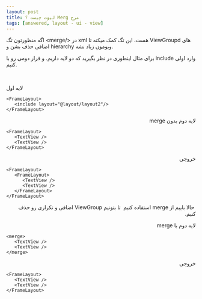 ```yaml
---
layout: post
title: ‫مرج Merg لیوت چیست ؟ 
tags: [answered, layout - ui - view]
---
```




<!-- comment #657175204 -->

<p>اگه منظورتون تگ&nbsp;&lt;merge/&gt; در xml هست، این تگ کمک میکنه تا ViewGroupd های اضافی حذف بشن و hierarchy ویومون زیاد نشه.</p>
<p>برای مثال اینطوری در نظر بگیرید که دو لایه داریم. و قرار دومی رو با include وارد اولی کنیم.&nbsp;</p>
<p>&nbsp;</p>
<p>لایه اول</p>


```
<FrameLayout>
   <include layout="@layout/layout2"/>
</FrameLayout>
```

<p dir="rtl">لایه دوم بدون m‍erge</p>

```
<FrameLayout>
   <TextView />
   <TextView />
</FrameLayout>
```

<p dir="rtl">خروجی</p>

```
<FrameLayout>
   <FrameLayout>
      <TextView />
      <TextView />
   </FrameLayout>
</FrameLayout>
```
<p dir="rtl">&nbsp;حالا باییم از merge استفاده کنیم&nbsp; تا بتونیم ViewGroup اضافی و تکراری رو حذف کنیم.&nbsp;</p>
<p dir="rtl">لایه دوم با merge</p>

```
<merge>
   <TextView />
   <TextView />
</merge>
```

<p dir="rtl">خروجی</p>

```
<FrameLayout>
   <TextView />
   <TextView />
</FrameLayout>
```
